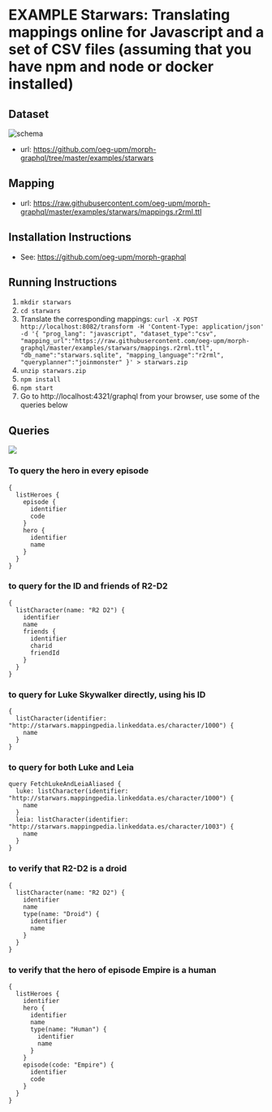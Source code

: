 # EXAMPLE Starwars: Translating mappings online for Javascript and a set of CSV files (assuming that you have npm and node or docker installed)

## Dataset
![schema](https://raw.githubusercontent.com/oeg-upm/morph-graphql/master/examples/starwars/schema.png)
- url: https://github.com/oeg-upm/morph-graphql/tree/master/examples/starwars

## Mapping
- url: https://raw.githubusercontent.com/oeg-upm/morph-graphql/master/examples/starwars/mappings.r2rml.ttl

## Installation Instructions
- See: https://github.com/oeg-upm/morph-graphql

## Running Instructions
1. ```mkdir starwars```
2. ```cd starwars```
3. Translate the corresponding mappings: 
   ```curl -X POST http://localhost:8082/transform -H 'Content-Type: application/json' -d '{ "prog_lang": "javascript", "dataset_type":"csv", "mapping_url":"https://raw.githubusercontent.com/oeg-upm/morph-graphql/master/examples/starwars/mappings.r2rml.ttl", "db_name":"starwars.sqlite", "mapping_language":"r2rml", "queryplanner":"joinmonster" }' > starwars.zip```
4. ```unzip starwars.zip```
5. ```npm install```
6. ```npm start```
7. Go to http://localhost:4321/graphql from your browser, use some of the queries below

## Queries
![](https://raw.githubusercontent.com/oeg-upm/morph-graphql/master/examples/starwars/queries.png)

### To query the hero in every episode
```
{
  listHeroes {
    episode {
      identifier
      code
    }
    hero {
      identifier
      name
    }
  }
}
```

### to query for the ID and friends of R2-D2
```
{
  listCharacter(name: "R2 D2") {
    identifier
    name
    friends {
      identifier
      charid
      friendId
    }
  }
}
```

### to query for Luke Skywalker directly, using his ID
```
{
  listCharacter(identifier: "http://starwars.mappingpedia.linkeddata.es/character/1000") {
    name
  }
}
```

### to query for both Luke and Leia
```
query FetchLukeAndLeiaAliased {
  luke: listCharacter(identifier: "http://starwars.mappingpedia.linkeddata.es/character/1000") {
    name
  }
  leia: listCharacter(identifier: "http://starwars.mappingpedia.linkeddata.es/character/1003") {
    name
  }
}
```

### to verify that R2-D2 is a droid
```
{
  listCharacter(name: "R2 D2") {
    identifier
    name
    type(name: "Droid") {
      identifier
      name
    }
  }
}
```

### to verify that the hero of episode Empire is a human
```
{
  listHeroes {
    identifier
    hero {
      identifier
      name
      type(name: "Human") {
        identifier
        name
      }
    }
    episode(code: "Empire") {
      identifier
      code
    }
  }
}
```

